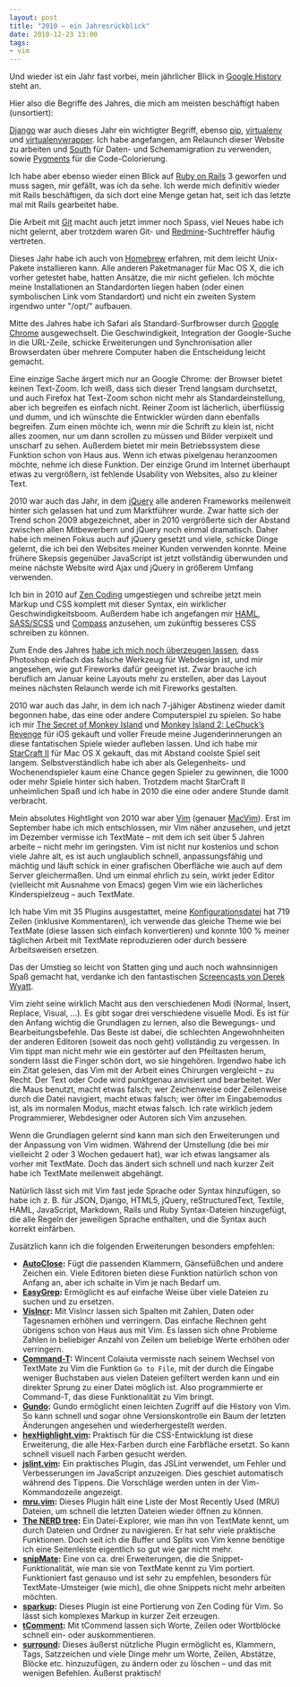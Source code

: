 ```yaml
---
layout: post
title: "2010 – ein Jahresrückblick"
date: 2010-12-23 13:00
tags: 
- vim
---
```


Und wieder ist ein Jahr fast vorbei, mein jährlicher Blick in [Google History](https://www.google.com/history/) steht an.

<!-- more -->

Hier also die Begriffe des Jahres, die mich am meisten beschäftigt haben (unsortiert):

[Django](http://www.djangoproject.com/) war auch dieses Jahr ein wichtigter Begriff, ebenso [pip](http://pypi.python.org/pypi/pip), [virtualenv](http://pypi.python.org/pypi/virtualenv) und [virtualenvwrapper](http://www.doughellmann.com/projects/virtualenvwrapper/). Ich habe angefangen, am Relaunch dieser Website zu arbeiten und [South](http://south.aeracode.org/) für Daten- und Schemamigration zu verwenden, sowie [Pygments](http://pygments.org/) für die Code-Colorierung.

Ich habe aber ebenso wieder einen Blick auf [Ruby on Rails](http://rubyonrails.org/) 3 geworfen und muss sagen, mir gefällt, was ich da sehe. Ich werde mich definitiv wieder mit Rails beschäftigen, da sich dort eine Menge getan hat, seit ich das letzte mal mit Rails gearbeitet habe.

Die Arbeit mit [Git](http://git-scm.com/) macht auch jetzt immer noch Spass, viel Neues habe ich nicht gelernt, aber trotzdem waren Git- und [Redmine](http://www.redmine.org/)-Suchtreffer häufig vertreten.

Dieses Jahr habe ich auch von [Homebrew](http://mxcl.github.com/homebrew/) erfahren, mit dem leicht Unix-Pakete installieren kann. Alle anderen Paketmanager für Mac OS X, die ich vorher getestet habe, hatten Ansätze, die mir nicht gefielen. Ich möchte meine Installationen an Standardorten liegen haben (oder einen symbolischen Link vom Standardort) und nicht ein zweiten System irgendwo unter "/opt/" aufbauen.

Mitte des Jahres habe ich Safari als Standard-Surfbrowser durch [Google Chrome](http://www.google.com/chrome/) ausgewechselt. Die Geschwindigkeit, Integration der Google-Suche in die URL-Zeile, schicke Erweiterungen und Synchronisation aller Browserdaten über mehrere Computer haben die Entscheidung leicht gemacht.

Eine einzige Sache ärgert mich nur an Google Chrome: der Browser bietet keinen Text-Zoom. Ich weiß, dass sich dieser Trend langsam durchsetzt, und auch Firefox hat Text-Zoom schon nicht mehr als Standardeinstellung, aber ich begreifen es einfach nicht. Reiner Zoom ist lächerlich, überflüssig und dumm, und ich wünschte die Entwickler würden dann ebenfalls begreifen. Zum einen möchte ich, wenn mir die Schrift zu klein ist, nicht alles zoomen, nur um dann scrollen zu müssen und Bilder verpixelt und unscharf zu sehen. Außerdem bietet mir mein Betriebssystem diese Funktion schon von Haus aus. Wenn ich etwas pixelgenau heranzoomen möchte, nehme ich diese Funktion.
Der einzige Grund im Internet überhaupt etwas zu vergrößern, ist fehlende Usability von Websites, also zu kleiner Text.

2010 war auch das Jahr, in dem [jQuery](http://jquery.com/) alle anderen Frameworks meilenweit hinter sich gelassen hat und zum Marktführer wurde. Zwar hatte sich der Trend schon 2009 abgezeichnet, aber in 2010 vergrößerte sich der Abstand zwischen allen Mitbewerbern und jQuery noch einmal dramatisch. Daher habe ich meinen Fokus auch auf jQuery gesetzt und viele, schicke Dinge gelernt, die ich bei den Websites meiner Kunden verwenden konnte. Meine frühere Skepsis gegenüber JavaScript ist jetzt vollständig überwunden und meine nächste Website wird Ajax und jQuery in größerem Umfang verwenden.

Ich bin in 2010 auf [Zen Coding](http://code.google.com/p/zen-coding/) umgestiegen und schreibe jetzt mein Markup und CSS komplett mit dieser Syntax, ein wirklicher Geschwindigkeitsboom. Außerdem habe ich angefangen mir [HAML](http://haml-lang.com/), [SASS/SCSS](http://sass-lang.com/) und [Compass](http://compass-style.org/) anzusehen, um zukünftig besseres CSS schreiben zu können.

Zum Ende des Jahres [habe ich mich noch überzeugen lassen](http://www.reinegger.net/50_gruende_photoshop_nicht_fuer_webdesign_zu_verwenden.html), dass Photoshop einfach das falsche Werkzeug für Webdesign ist, und mir angesehen, wie gut Fireworks dafür geeignet ist. Zwar brauche ich beruflich am Januar keine Layouts mehr zu erstellen, aber das Layout meines nächsten Relaunch werde ich mit Fireworks gestalten.

2010 war auch das Jahr, in dem ich nach 7-jähiger Abstinenz wieder damit begonnen habe, das eine oder andere Computerspiel zu spielen. So habe ich mir [The Secret of Monkey Island](http://itunes.apple.com/de/app/the-secret-monkey-island-special/id324741347?mt=8) und [Monkey Island 2: LeChuck’s Revenge](http://itunes.apple.com/de/app/monkey-island-2-special-edition/id375901588?mt=8) für iOS gekauft und voller Freude meine Jugenderinnerungen an diese fantatischen Spiele wieder aufleben lassen. Und ich habe mir [StarCraft II](http://eu.battle.net/sc2/) für Mac OS X gekauft, das mit Abstand coolste Spiel seit langem. Selbstverständlich habe ich aber als Gelegenheits- und Wochenendspieler kaum eine Chance gegen Spieler zu gewinnen, die 1000 oder mehr Spiele hinter sich haben. Trotzdem macht StarCraft II unheimlichen Spaß und ich habe in 2010 die eine oder andere Stunde damit verbracht.

Mein absolutes Hightlight von 2010 war aber [Vim](http://www.vim.org/) (genauer [MacVim](http://macvim.org/)). Erst im September habe ich mich entschlossen, mir Vim näher anzusehen, und jetzt im Dezember vermisse ich TextMate – mit dem ich seit über 5 Jahren arbeite – nicht mehr im geringsten. Vim ist nicht nur kostenlos und schon viele Jahre alt, es ist auch unglaublich schnell, anpassungsfähig und mächtig und läuft schick in einer grafischen Oberfläche wie auch auf dem Server gleichermaßen. Und um einmal ehrlich zu sein, wirkt jeder Editor (vielleicht mit Ausnahme von Emacs) gegen Vim wie ein lächerliches Kinderspielzeug – auch TextMate.

Ich habe Vim mit 35 Plugins ausgestattet, meine [Konfigurationsdatei](http://gist.github.com/736230) hat 719 Zeilen (inklusive Kommentaren), ich verwende das gleiche Theme wie bei TextMate (diese lassen sich einfach konvertieren) und konnte 100 % meiner täglichen Arbeit mit TextMate reproduzieren oder durch bessere Arbeitsweisen ersetzen.

Das der Umstieg so leicht von Statten ging und auch noch wahnsinnigen Spaß gemacht hat, verdanke ich den fantastischen [Screencasts von Derek Wyatt](http://www.derekwyatt.org/vim/vim-tutorial-videos/).

Vim zieht seine wirklich Macht aus den verschiedenen Modi (Normal, Insert, Replace, Visual, …). Es gibt sogar drei verschiedene visuelle Modi. Es ist für den Anfang wichtig die Grundlagen zu lernen, also die Bewegungs- und Bearbeitungsbefehle. Das Beste ist dabei, die schlechten Angewohnheiten der anderen Editoren (soweit das noch geht) vollständig zu vergessen. In Vim tippt man nicht mehr wie ein gestörter auf den Pfeiltasten herum, sondern lässt die Finger schön dort, wo sie hingehören. Irgendwo habe ich ein Zitat gelesen, das Vim mit der Arbeit eines Chirurgen vergleicht – zu Recht. Der Text oder Code wird punktgenau anvisiert und bearbeitet. Wer die Maus benutzt, macht etwas falsch; wer Zeichenweise oder Zeilenweise durch die Datei navigiert, macht etwas falsch; wer öfter im Eingabemodus ist, als im normalen Modus, macht etwas falsch. Ich rate wirklich jedem Programmierer, Webdesigner oder Autoren sich Vim anzusehen.

Wenn die Grundlagen gelernt sind kann man sich den Erweiterungen und der Anpassung von Vim widmen. Während der Umstellung (die bei mir vielleicht 2 oder 3 Wochen gedauert hat), war ich etwas langsamer als vorher mit TextMate. Doch das ändert sich schnell und nach kurzer Zeit habe ich TextMate meilenweit abgehängt.

Natürlich lässt sich mit Vim fast jede Sprache oder Syntax hinzufügen, so habe ich z. B. für JSON, Django, HTML5, jQuery, reStructuredText, Textile, HAML, JavaScript, Markdown, Rails und Ruby Syntax-Dateien hinzugefügt, die alle Regeln der jeweiligen Sprache enthalten, und die Syntax auch korrekt einfärben.

Zusätzlich kann ich die folgenden Erweiterungen besonders empfehlen:

* **[AutoClose](http://www.vim.org/scripts/script.php?script_id=1849):** Fügt die passenden Klammern, Gänsefüßchen und andere Zeichen ein. Viele Editoren bieten diese Funktion natürlich schon von Anfang an, aber ich schalte in Vim je nach Bedarf um.
* **[EasyGrep](http://www.vim.org/scripts/script.php?script_id=2438):** Ermöglicht es auf einfache Weise über viele Dateien zu suchen und zu ersetzen.
* **[VisIncr](http://www.vim.org/scripts/script.php?script_id=670):** Mit VisIncr lassen sich Spalten mit Zahlen, Daten oder Tagesnamen erhöhen und verringern. Das einfache Rechnen geht übrigens schon von Haus aus mit Vim. Es lassen sich ohne Probleme Zahlen in beliebiger Anzahl von Zeilen um beliebige Werte erhöhen oder verringern.
* **[Command-T](http://wincent.com/products/command-t):** Wincent Colaiuta vermisste nach seinem Wechsel von TextMate zu Vim die Funktion `Go to File`, mit der durch die Eingabe weniger Buchstaben aus vielen Dateien gefiltert werden kann und ein direkter Sprung zu einer Datei möglich ist. Also programmierte er Command-T, das diese Funktionalität zu Vim bringt.
* **[Gundo](http://sjl.bitbucket.org/gundo.vim/):** Gundo ermöglicht einen leichten Zugriff auf die History von Vim. So kann schnell und sogar ohne Versionskontrolle ein Baum der letzten Änderungen angesehen und wiederhergestellt werden.
* **[hexHighlight.vim](http://www.vim.org/scripts/script.php?script_id=2937):** Praktisch für die CSS-Entwicklung ist diese Erweiterung, die alle Hex-Farben durch eine Farbfläche ersetzt. So kann schnell visuell nach Farben gesucht werden.
* **[jslint.vim](http://www.vim.org/scripts/script.php?script_id=2729):** Ein praktisches Plugin, das JSLint verwendet, um Fehler und Verbesserungen im JavaScript anzuzeigen. Dies geschiet automatisch während des Tippens. Die Vorschläge werden unten in der Vim-Kommandozeile angezeigt.
* **[mru.vim](http://www.vim.org/scripts/script.php?script_id=521):** Dieses Plugin hält eine Liste der Most Recently Used (MRU) Dateien, um schnell die letzten Dateien wieder öffnen zu können.
* **[The NERD tree](http://www.vim.org/scripts/script.php?script_id=1658):** Ein Datei-Explorer, wie man ihn von TextMate kennt, um durch Dateien und Ordner zu navigieren. Er hat sehr viele praktische Funktionen. Doch seit ich die Buffer und Splits von Vim kenne benötige ich eine Seitenleiste eigentlich so gut wie gar nicht mehr.
* **[snipMate](http://www.vim.org/scripts/script.php?script_id=2540):** Eine von ca. drei Erweiterungen, die die Snippet-Funktionalität, wie man sie von TextMate kennt zu Vim portiert. Funktioniert fast genauso und ist sehr zu empfehlen, besonders für TextMate-Umsteiger (wie mich), die ohne Snippets nicht mehr arbeiten möchten.
* **[sparkup](http://github.com/rstacruz/sparkup):** Dieses Plugin ist eine Portierung von Zen Coding für Vim. So lässt sich komplexes Markup in kurzer Zeit erzeugen.
* **[tComment](http://www.vim.org/scripts/script.php?script_id=1173):** Mit tCommend lassen sich Worte, Zeilen oder Wortblöcke schnell ein- oder auskommentieren.
* **[surround](http://www.vim.org/scripts/script.php?script_id=1697):** Dieses äußerst nützliche Plugin ermöglicht es, Klammern, Tags, Satzzeichen und viele Dinge mehr um Worte, Zeilen, Abstätze, Blöcke etc. hinzuzufügen, zu ändern oder zu löschen – und das mit wenigen Befehlen. Äußerst praktisch!
